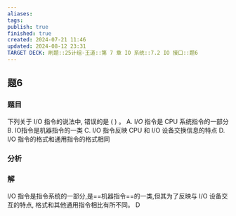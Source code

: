 ```yaml
---
aliases: 
tags: 
publish: true
finished: true
created: 2024-07-21 11:46
updated: 2024-08-12 23:31
TARGET DECK: 刷题::25计组-王道::第 7 章 IO 系统::7.2 IO 接口::题6
---
```


## 题6
### 题目
下列关于 I/O 指令的说法中, 错误的是 ( ) 。
A. $\mathrm{I}/O$ 指令是 CPU 系统指令的一部分
B. IO指令是机器指令的一类
C. I/O 指令反映 CPU 和 I/O 设备交换信息的特点
D. $\mathrm{I}/\mathrm{O}$ 指令的格式和通用指令的格式相同
### 分析
### 解
$\mathrm{I}/\mathrm{O}$ 指令是指令系统的一部分,是==机器指令==的一类,但其为了反映与 $\mathrm{I}/\mathrm{O}$ 设备交互的特点, 格式和其他通用指令相比有所不同。
D

